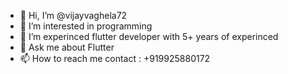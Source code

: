 - 👋 Hi, I’m @vijayvaghela72
- 👀 I’m interested in programming
- 🌱 I’m experinced flutter developer with 5+ years of experinced
- 💬 Ask me about Flutter
- 📫 How to reach me contact : +919925880172

<!---
vijayvaghela72/vijayvaghela72 is a ✨ special ✨ repository because its `README.md` (this file) appears on your GitHub profile.
You can click the Preview link to take a look at your changes.
--->
